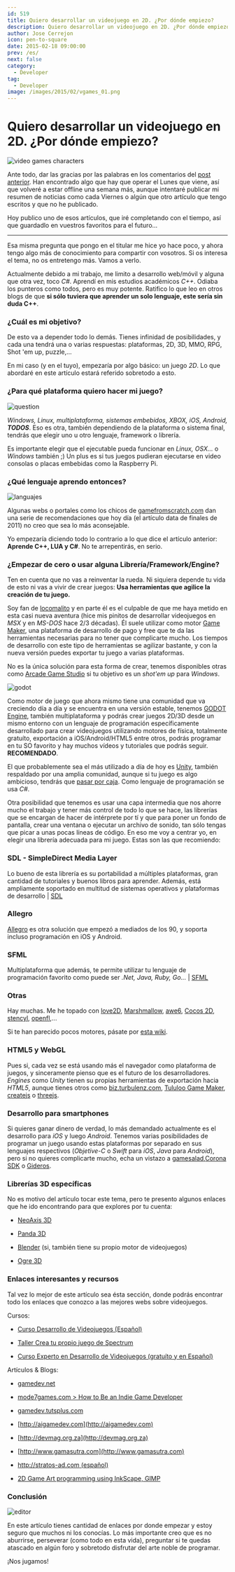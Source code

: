 ```yaml
---
id: 519
title: Quiero desarrollar un videojuego en 2D. ¿Por dónde empiezo?
description: Quiero desarrollar un videojuego en 2D. ¿Por dónde empiezo?
author: Jose Cerrejon
icon: pen-to-square
date: 2015-02-18 09:00:00
prev: /es/
next: false
category:
  - Developer
tag:
  - Developer
image: /images/2015/02/vgames_01.png
---
```


# Quiero desarrollar un videojuego en 2D. ¿Por dónde empiezo?

![video games characters](/images/2015/02/vgames_01.png)

Ante todo, dar las gracias por las palabras en los comentarios del [post anterior](/post.php?id=518). Han encontrado algo que hay que operar el Lunes que viene, así que volveré a estar offline una semana más, aunque intentaré publicar mi resumen de noticias como cada Viernes o algún que otro artículo que tengo escritos y que no he publicado. 

Hoy publico uno de esos artículos, que iré completando con el tiempo, así que guardadlo en vuestros favoritos para el futuro...

- - -
Esa misma pregunta que pongo en el titular me hice yo hace poco, y ahora tengo algo más de conocimiento para compartir con vosotros. Si os interesa el tema, no os entretengo más. Vamos a verlo.

Actualmente debido a mi trabajo, me limito a desarrollo web/móvil y alguna que otra vez, toco *C#*. Aprendí en mis estudios académicos *C++*. Odiaba los punteros como todos, pero es muy potente. Ratifico lo que leo en otros blogs de que **si sólo tuviera que aprender un solo lenguaje, este sería sin duda C++**.

### ¿Cuál es mi objetivo?

De esto va a depender todo lo demás. Tienes infinidad de posibilidades, y cada una tendrá una o varias respuestas: plataformas, 2D, 3D, MMO, RPG, Shot 'em up, puzzle,… 

En mi caso (y en el tuyo), empezaría por algo básico: un juego *2D*. Lo que abordaré en este artículo estará referido sobretodo a esto.

### ¿Para qué plataforma quiero hacer mi juego?

![question](/images/2015/02/vgames_02.png)

*Windows, Linux, multiplataforma, sistemas embebidos, XBOX, iOS, Android,* ***TODOS***. Eso es otra, también dependiendo de la plataforma o sistema final, tendrás que elegir uno u otro lenguaje, framework o librería.

Es importante elegir que el ejecutable pueda funcionar en *Linux, OSX…* o *Windows* también ;) Un plus es si tus juegos pudieran ejecutarse en video consolas o placas embebidas como la Raspberry Pi.

### ¿Qué lenguaje aprendo entonces?

![languajes](/images/2015/02/vgames_03.png)

Algunas webs o portales como los chicos de [gamefromscratch.com](http://www.gamefromscratch.com/post/2011/08/04/I-want-to-be-a-game-developer.aspx) dan una serie de recomendaciones que hoy día (el artículo data de finales de 2011) no creo que sea lo más aconsejable.

Yo empezaría diciendo todo lo contrario a lo que dice el artículo anterior: **Aprende C++, LUA y C#**. No te arrepentirás, en serio. 

### ¿Empezar de cero o usar alguna Librería/Framework/Engine?

Ten en cuenta que no vas a reinventar la rueda. Ni siquiera depende tu vida de esto ni vas a vivir de crear juegos: **Usa herramientas que agilice la creación de tu juego.**

Soy fan de [locomalito](http://www.locomalito.com) y en parte él es el culpable de que me haya metido en esta casi nueva aventura (hice mis pinitos de desarrollar videojuegos en *MSX* y en *MS-DOS* hace 2/3 décadas). Él suele utilizar como motor [Game Maker](http://www.yoyogames.com/gamemaker/studio), una plataforma de desarrollo de pago y free que te da las herramientas necesarias para no tener que complicarte mucho. Los tiempos de desarrollo con este tipo de herramientas se agilizar bastante, y con la nueva versión puedes exportar tu juego a varias plataformas.

No es la única solución para esta forma de crear, tenemos disponibles otras como [Arcade Game Studio](http://www.bruneras.com/arcadegamestudio/index_es.php) si tu objetivo es un *shot'em up* para *Windows*.

![godot](/images/2015/02/vgames_04.png)

Como motor de juego que ahora mismo tiene una comunidad que va creciendo día a día y se encuentra en una versión estable, tenemos [GODOT Engine](http://www.godotengine.org/wp/), también multiplataforma y podrás crear juegos 2D/3D desde un mismo entorno con un lenguaje de programación específicamente desarrollado para crear videojuegos utilizando motores de física, totalmente gratuíto, exportación a iOS/Android/HTML5 entre otros, podrás programar en tu SO favorito y hay muchos vídeos y tutoriales que podrás seguir. **RECOMENDADO**.

El que probablemente sea el más utilizado a día de hoy es [Unity](http://unity3d.com/es), también respaldado por una amplia comunidad, aunque si tu juego es algo ambicioso, tendrás que [pasar por caja](https://store.unity3d.com/es/). Como lenguaje de programación se usa *C#*.

Otra posibilidad que tenemos es usar una capa intermedia que nos ahorre mucho el trabajo y tener más control de todo lo que se hace, las librerías que se encargan de hacer de intérprete por tí y que para poner un fondo de pantalla, crear una ventana o ejecutar un archivo de sonido, tan sólo tengas que picar a unas pocas líneas de código. En eso me voy a centrar yo, en elegir una librería adecuada para mi juego. Estas son las que recomiendo:

### SDL - SimpleDirect Media Layer

Lo bueno de esta librería es su portabilidad a múltiples plataformas, gran cantidad de tutoriales y buenos libros para aprender. Además, está ampliamente soportado en multitud de sistemas operativos y plataformas de desarrollo | [SDL](https://www.libsdl.org/download-2.0.php)

### Allegro

[Allegro](http://alleg.sourceforge.net/readme.html) es otra solución que empezó a mediados de los 90, y soporta incluso programación en iOS y Android.

### SFML

Multiplataforma que además, te permite utilizar tu lenguaje de programación favorito como puede ser *.Net, Java, Ruby, Go...* | [SFML](http://www.sfml-dev.org)

### Otras

Hay muchas. Me he topado con [love2D](http://love2d.org), [Marshmallow](http://guillermoamaral.com/marshmallow_h/), [awe6](https://code.google.com/p/awe6/), [Cocos 2D](http://cocos2d.org), [stencyl](http://www.stencyl.com/download/), [openfl](http://www.openfl.org),...

Si te han parecido pocos motores, pásate por [esta wiki](http://content.gpwiki.org/index.php/Game_Engines).

### HTML5 y WebGL

Pues si, cada vez se está usando más el navegador como plataforma de juegos, y sinceramente pienso que es el futuro de los desarrolladores. *Engines* como *Unity* tienen su propias herramientas de exportación hacia *HTML5*, aunque tienes otros como [biz.turbulenz.com](http://biz.turbulenz.com/samples), [Tululoo Game Maker](http://www.tululoo.com), [createjs](http://www.createjs.com/EaselJS) o [threejs](http://threejs.org).

### Desarrollo para smartphones

Si quieres ganar dinero de verdad, lo más demandado actualmente es el desarrollo para *iOS* y luego *Android*. Tenemos varias posibilidades de programar un juego usando estas plataformas por separado en sus lenguajes respectivos (*Objetive-C* o *Swift* para *iOS*, *Java* para *Android*), pero si no quieres complicarte mucho, echa un vistazo a [gamesalad](http://gamesalad.com),[Corona SDK](http://coronalabs.com/products/corona-sdk/) o [Gideros](http://giderosmobile.com).
 
###  Librerías 3D específicas

No es motivo del artículo tocar este tema, pero te presento algunos enlaces que he ido encontrando para que explores por tu cuenta: 

* [NeoAxis 3D](http://www.neoaxis.com)

* [Panda 3D](https://www.panda3d.org)

* [Blender](http://www.blender.org) (si, también tiene su propio motor de videojuegos)

* [Ogre 3D](http://www.ogre3d.org)

### Enlaces interesantes y recursos

Tal vez lo mejor de este artículo sea ésta sección, donde podrás encontrar todo los enlaces que conozco a las mejores webs sobre videojuegos. 

Cursos:

* [Curso Desarrollo de Videojuegos (Español)](http://www.cursodesarrollovideojuegos.com/ed2012/index.php?sec=material)

* [Taller Crea tu propio juego de Spectrum](http://www.elmundodelspectrum.com/taller.php)

* [Curso Experto en Desarrollo de Videojuegos (gratuíto y en Español)](http://www.cursodesarrollovideojuegos.com/ed2012/index.php?sec=material)

Artículos & Blogs:

* [gamedev.net](http://www.gamedev.net/page/index.html)

* [mode7games.com > How to Be an Indie Game Developer](http://www.mode7games.com/blog/2012/06/12/how-to-be-an-indie-game-developer/)

* [gamedev.tutsplus.com](http://gamedev.tutsplus.com)

* [http://aigamedev.com](http://aigamedev.com)

* [http://devmag.org.za](http://devmag.org.za)

* [http://www.gamasutra.com](http://www.gamasutra.com)

* [http://stratos-ad.com (español)](http://stratos-ad.com)

* [2D Game Art programming using InkScape, GIMP](http://2dgameartforprogrammers.blogspot.in)

### Conclusión

![editor](/images/2015/02/vgames_05.png)

En este artículo tienes cantidad de enlaces por donde empezar y estoy seguro que muchos ni los conocías. Lo más importante creo que es no aburrirse, perseverar (como todo en esta vida), preguntar si te quedas atascado en algún foro y sobretodo disfrutar del arte noble de programar.

¡Nos jugamos!